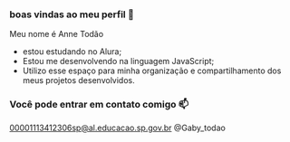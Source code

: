 ### boas vindas ao meu perfil 🤍

Meu nome é Anne Todão

 - estou estudando no Alura;
 - Estou me desenvolvendo na linguagem JavaScript;
 - Utilizo esse espaço para minha organização e compartilhamento dos meus projetos desenvolvidos.

  ### Você pode entrar em contato comigo 📫

  00001113412306sp@al.educacao.sp.gov.br
  @Gaby_todao
